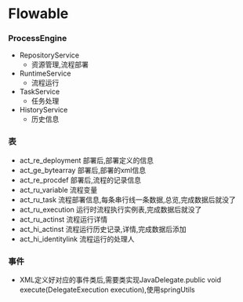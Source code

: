 # Flowable

### ProcessEngine
* RepositoryService
    - 资源管理,流程部署
* RuntimeService
    - 流程运行
* TaskService
    - 任务处理
* HistoryService
    - 历史信息


### 表
* act_re_deployment 部署后,部署定义的信息
* act_ge_bytearray 部署后,部署的xml信息
* act_re_procdef 部署后,流程的记录信息
* act_ru_variable 流程变量
* act_ru_task 流程部署信息,每条串行线一条数据,总览,完成数据后就没了
* act_ru_execution 运行时流程执行实例表,完成数据后就没了
* act_ru_actinst 流程运行详情
* act_hi_actinst 流程运行历史记录,详情,完成数据后添加
* act_hi_identitylink 流程运行的处理人

### 事件
* XML定义好对应的事件类后,需要类实现JavaDelegate.public void execute(DelegateExecution execution),使用springUtils